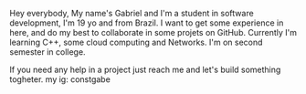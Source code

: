 Hey everybody, 
My name's Gabriel and I'm a student in software development, I'm 19 yo and from Brazil.
I want to get some experience in here, and do my best to collaborate in some projets on GitHub.
Currently I'm learning C++, some cloud computing and Networks. I'm on second semester in college.

If you need any help in a project just reach me and let's build something togheter.
my ig: constgabe
<!---
its-biellima/its-biellima is a ✨ special ✨ repository because its `README.md` (this file) appears on your GitHub profile.
You can click the Preview link to take a look at your changes.
--->
